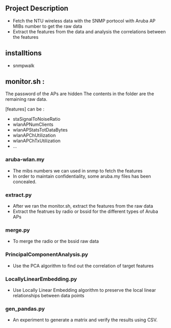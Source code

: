 ## Project Description
- Fetch the NTU wireless data with the SNMP portocol with Aruba AP MIBs number to get the raw data
- Extract the features from the data and analysis the correlations between the features 

## installtions
- snmpwalk

## monitor.sh :
The password of the APs are hidden
The contents in the folder are the remaining raw data. 

[features] can be :
* staSignalToNoiseRatio
* wlanAPNumClients
* wlanAPStatsTotDataBytes
* wlanAPChUtilization
* wlanAPChTxUtilization
* ...


### aruba-wlan.my
- The mibs numbers we can used in snmp to fetch the features
- In order to maintain confidentiality, some aruba.my files has been concealed. 

### extract.py
- After we ran the monitor.sh, extract the features from the raw data 
- Extract the featrues by radio or bssid for the different types of Aruba APs

### merge.py
- To merge the radio or the bssid raw data

### PrincipalComponentAnalysis.py
- Use the PCA algorithm to find out the correlation of target features


### LocallyLinearEmbedding.py
- Use Locally Linear Embedding algorithm to preserve the local linear relationships between data points


### gen_pandas.py
- An experiment to generate a matrix and verify the results using CSV.












